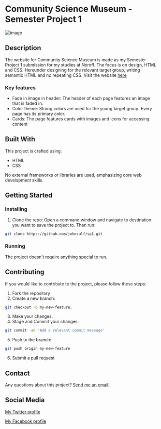 # Community Science Museum - Semester Project 1

![image](https://erlendjohnsen.com/assets/images/csmuseum.jpg)

## Description
The website for Community Science Museum is made as my Semester Project 1 submission for my studies at Noroff. The focus is on design, HTML and CSS. Hereunder designing for the relevant target group, writing semantic HTML and no repeating CSS. 
Visit the website [here](https://csmuseum1.netlify.app/)

### Key features

- Fade in image in header: The header of each page features an image that is faded in.
- Color theme: Strong colors are used for the young target group. Every page has its primary color.
- Cards: The page features cards with images and icons for accessing content

## Built With

This project is crafted using:

- HTML
- CSS

No external frameworks or libraries are used, emphasizing core web development skills.

## Getting Started

### Installing

1. Clone the repo:
Open a command window and navigate to destination you want to save the project to. Then run:
```bash
git clone https://github.com/johnsulf/sp1.git
```

### Running

The project doesn't require anything special to run.

## Contributing

If you would like to contribute to the project, please follow these steps:

1. Fork the repository
2. Create a new branch:
```bash
git checkout -b my-new-feature.
```
3. Make your changes.
4. Stage and Commit your changes:
```bash
git commit -am 'Add a relevant commit message'
```
5. Push to the branch:
```bash
git push origin my-new-feature
```
6. Submit a pull request

## Contact

Any questions about this project? [Send me an email!](mailto:erlendjohns@gmail.com?subject=Communit%20Science%20Museum%20repo%20inquiry&body=Hi%20Erlend,%0A%0A)

## Social Media

[My Twitter profile](https://twitter.com/johnsulf)

[My Facebook profile](https://www.facebook.com/johnsulf)
